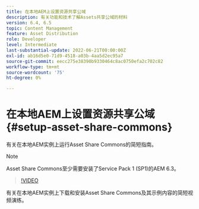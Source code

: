```yaml
---
title: 在本地AEM上设置资源共享公域
description: 有关功能和技术了解Assets共享公域的材料
version: 6.4, 6.5
topic: Content Management
feature: Asset Distribution
role: Developer
level: Intermediate
last-substantial-update: 2022-06-21T00:00:00Z
exl-id: ab16d5e0-71d9-4518-a03b-4aa5d2ec95a7
source-git-commit: eecc275e38390b9330464c8ac0750efa2c702c82
workflow-type: tm+mt
source-wordcount: '75'
ht-degree: 0%

---
```


# 在本地AEM上设置资源共享公域 {#setup-asset-share-commons}

有关在本地AEM实例上运行Asset Share Commons的简短指南。

>[!NOTE]
>
>Asset Share Commons至少需要安装了Service Pack 1 (SP1)的AEM 6.3。

>[!VIDEO](https://video.tv.adobe.com/v/20499?quality=12&learn=on)

有关在本地AEM实例上下载和安装Asset Share Commons及其示例内容的简短视频演练。
